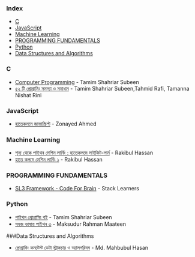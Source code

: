 ### Index

* [C](#c)
* [JavaScript](#JavaScript)
* [Machine Learning](#machine-learning)
* [PROGRAMMING FUNDAMENTALS](#programming-fundamentals)
* [Python](#python)
* [Data Structures and Algorithms](#data-structures-and-algorithms)


### C

* [Computer Programming](http://cpbook.subeen.com/p/blog-page.html) - Tamim Shahriar Subeen 
*  [৫২ টি প্রোগ্রামিং সমস্যা ও সমাধান](https://drive.google.com/file/d/1JIntGn4qCSM1VgofAbF4r8CI0YBwiBX6/view) - Tamim Shahriar Subeen,Tahmid Rafi, Tamanna Nishat Rini 

### JavaScript

* [হাতেকলমে জাভাস্ক্রিপ্ট](https://zonayed.js.org) - Zonayed Ahmed


### Machine Learning

* [শূন্য থেকে পাইথন মেশিন লার্নিং : হাতেকলমে সাইকিট-লার্ন](https://raqueeb.gitbook.io/scikit-learn/) - Rakibul Hassan
* [হাতে কলমে মেশিন লার্নিং ১](https://rakibul-hassan.gitbook.io/mlbook-titanic/) - Rakibul Hassan


### PROGRAMMING FUNDAMENTALS

* [SL3 Framework - Code For Brain](https://sl3.app) - Stack Learners


### Python

* [পাইথন প্রোগ্রামিং বই](http://pybook.subeen.com) - Tamim Shahriar Subeen
* [সহজ ভাষায় পাইথন ৩](https://python.maateen.me) - Maksudur Rahman Maateen

###Data Structures and Algorithms
* [প্রোগ্রামিং কনটেস্ট ডেটা স্ট্রাকচার ও অ্যালগরিদম](https://drive.google.com/file/d/152xosU5h_A7IQSS14rPzd2NurXJXmrom/view?usp=sharing) - Md. Mahbubul Hasan